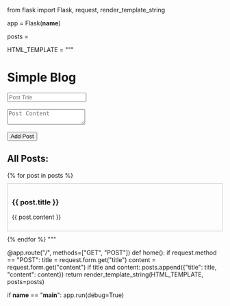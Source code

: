 from flask import Flask, request, render_template_string

app = Flask(__name__)

posts = 

HTML_TEMPLATE = """
<!DOCTYPE html>
<html lang="en">
<head>
    <meta charset="UTF-8">
    <title>Simple Blog</title>
</head>
<body>
    <h1>Simple Blog</h1>
    <form method="post">
        <input type="text" name="title" placeholder="Post Title" required>
        <br><br>
        <textarea name="content" placeholder="Post Content" required></textarea>
        <br><br>
        <button type="submit">Add Post</button>
    </form>
    <h2>All Posts:</h2>
    {% for post in posts %}
        <div style="border:1px solid #ccc; padding:10px; margin:10px 0;">
            <h3>{{ post.title }}</h3>
            <p>{{ post.content }}</p>
        </div>
    {% endfor %}
</body>
</html>
"""

@app.route("/", methods=["GET", "POST"])
def home():
    if request.method == "POST":
        title = request.form.get("title")
        content = request.form.get("content")
        if title and content:
            posts.append({"title": title, "content": content})
    return render_template_string(HTML_TEMPLATE, posts=posts)

if __name__ == "__main__":
    app.run(debug=True)
